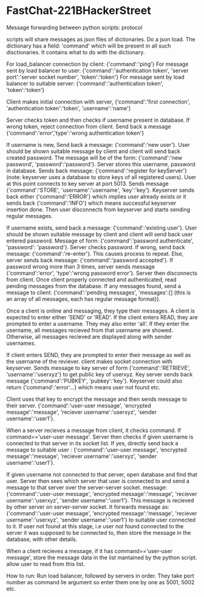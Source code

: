 # FastChat-221BHackerStreet




Message forwarding between python scripts: protocol

scripts will share messages as json files of dictionaries. Do a json load. The dictionary has a field: 'command' which will be present in all such disctionaries. It contains what to do with the dictionary.


For load_balancer connection by client: {'command':'ping'}
For message sent by load balancer to user: {'command':'authentication token', 'server port':'server socket number', 'token':'token'} 
For message sent by load balancer to suitable server: {'command':'authentication token', 'token':'token'}


Client makes initial connection with server, {'command':'first connection', 'authentication token':'token', 'username':'name'} 


Server checks token and then checks if username present in database. 
If wrong token, reject connection from client. Send back a message {'command':'error','type':'wrong authentication token'}


If username is new, Send back a message: {'command':'new user'}. User should be shown suitable message by client and client will send back created password. The message will be of the form: {'command':'new password', 'password':'password'}. Server stores this username, password in database. Sends back message: {'command':'register for keyServer'} (note: keyserver uses a database to store keys of all registered users). 
User at this point connects to key server at port 5013. Sends message {'command':'STORE', 'username':'username', 'key':'key'}. Keyserver sends back either {'command':'ERROR'} which implies user already exists or it sends back {'command':'INFO'} which means successful keyserver insertion done.
Then user disconnects from keyserver and starts sending regular messages.

If username exists, send back a message: {'command':'existing user'}. User should be shown suitable message by client and client will send back user entered password. Message of form: {'command':'password authenticate', 'password': 'password'}. Server checks password. If wrong, send back message: {'command':'re-enter'}. This causes process to repeat. Else, server sends back message: {'command':'password accepted'}.
If password wrong more than 3 times, server sends message {'command':'error', 'type':'wrong password error'}. Server then disconnects from client.
Once client properly connected and authenticated, read pending messages from the database. If any messages found, send a message to client: {'command':'pending messages', 'messages':[] (this is an array of all messages, each has regular message format)}.

Once a client is online and messaging, they type their messages. A client is expected to enter either 'SEND' or 'READ'. If the client enters READ, they are prompted to enter a username. They may also enter 'all'. If they enter the username, all messages recieved from that username are showed. Otherwise, all messages recieved are displayed along with sender usernames.

If client enters SEND, they are prompted to enter their message as well as the username of the reviever. client makes socket connection with keyserver. Sends message to key server of form {'command':'RETRIEVE', 'username':'userxyz'} to get public key of userxyz. Key server sends back message {'command':'PUBKEY', 'pubkey':'key'}. Keyserver could also return {'command':'error'...} which means user not found etc.


Client uses that key to encrypt the message and then sends message to their server. {'command':'user-user message', 'encrypted message':'message', 'reciever username':'userxyz', 'sender username':'user1'}.

When a server recieves a message from client, it checks command. If command=='user-user message'. Server then checks if given username is connected to that server in its socket list. If yes, directly send back a message to suitable user : {'command':'user-user message', 'encrypted message':'message', 'reciever username':'userxyz', 'sender username':'user1'}.

If given username not connected to that server, open database and find that user. Server then sees which server that user is connected to and send a message to that server over the server-server socket. message:{'command':'user-user message', 'encrypted message':'message', 'reciever username':'userxyz', 'sender username':'user1'}. This message is recieved by other server on server-server socket. It forwards message as:
{'command':'user-user message', 'encrypted message':'message', 'reciever username':'userxyz', 'sender username':'user1'} to suitable user connected to it. If user not found at this stage, i.e user not found connected to the server it was supposed to be connected to, then store the message in the database, with other details. 

When a client recieves a message, if it has command=='user-user message', store the message data in the list mantained by the python script. allow user to read from this list.






How to run:
Run load balancer, followed by servers in order. They take port number as command lie argument so enter them one by one as 5001, 5002 etc.

